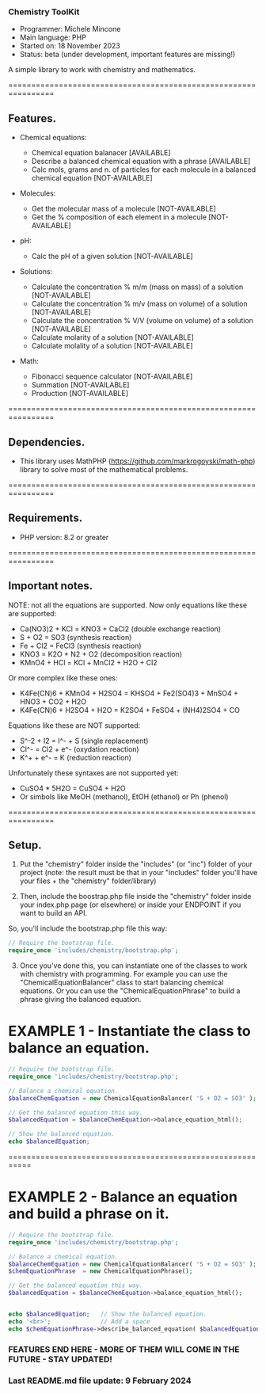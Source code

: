### Chemistry ToolKit

* Programmer:       Michele Mincone
* Main language:    PHP
* Started on:       18 November 2023
* Status:           beta (under development, important features are missing!)

A simple library to work with chemistry and mathematics.

================================================================

Features.
------------

*   Chemical equations:
    - Chemical equation balanacer [AVAILABLE]
    - Describe a balanced chemical equation with a phrase [AVAILABLE]
    - Calc mols, grams and n. of particles for each molecule in a balanced chemical equation [NOT-AVAILABLE]

*   Molecules:
    - Get the molecular mass of a molecule [NOT-AVAILABLE]
    - Get the % composition of each element in a molecule [NOT-AVAILABLE]

*   pH:
    - Calc the pH of a given solution [NOT-AVAILABLE]

*   Solutions:
    - Calculate the concentration % m/m (mass on mass) of a solution [NOT-AVAILABLE]
    - Calculate the concentration % m/v (mass on volume) of a solution [NOT-AVAILABLE]
    - Calculate the concentration % V/V (volume on volume) of a solution [NOT-AVAILABLE]
    - Calculate molarity of a solution [NOT-AVAILABLE]
    - Calculate molality of a solution [NOT-AVAILABLE]

*   Math:
    - Fibonacci sequence calculator [NOT-AVAILABLE]
    - Summation [NOT-AVAILABLE]
    - Production [NOT-AVAILABLE]

================================================================

Dependencies.
---------------

*   This library uses MathPHP (https://github.com/markrogoyski/math-php) library to solve most of the mathematical problems.

================================================================

Requirements.
---------------

*   PHP version: 8.2 or greater

================================================================

Important notes.
-------------------

NOTE: not all the equations are supported. Now only equations like these are supported:

- Ca(NO3)2 + KCl = KNO3 + CaCl2            (double exchange reaction)
- S + O2 = SO3                             (synthesis reaction)
- Fe + Cl2 = FeCl3                         (synthesis reaction)
- KNO3 = K2O + N2 + O2                     (decomposition reaction)
- KMnO4 + HCl = KCl + MnCl2 + H2O + Cl2

Or more complex like these ones:
- K4Fe(CN)6 + KMnO4 + H2SO4 = KHSO4 + Fe2(SO4)3 + MnSO4 + HNO3 + CO2 + H2O
- K4Fe(CN)6 + H2SO4 + H2O = K2SO4 + FeSO4 + (NH4)2SO4 + CO

Equations like these are NOT supported:
- S^-2 + I2 = I^- + S    (single replacement)
- Cl^- = Cl2 + e^-       (oxydation reaction)
- K^+ + e^- = K          (reduction reaction)

Unfortunately these syntaxes are not supported yet:
- CuSO4 * 5H2O = CuSO4 + H2O
- Or simbols like MeOH (methanol), EtOH (ethanol) or Ph (phenol)

================================================================

Setup.
--------

1) Put the "chemistry" folder inside the "includes" (or "inc") folder of your project (note: the result must be that in your "includes" folder you'll have your files + the "chemistry" folder/library)

2) Then, include the boostrap.php file inside the "chemistry" folder inside your index.php page (or elsewhere) or inside your ENDPOINT if you want to build an API.

So, you'll include the bootstrap.php file this way:

```php
// Require the bootstrap file.
require_once 'includes/chemistry/bootstrap.php';
```

3) Once you've done this, you can instantiate one of the classes to work with chemistry with programming. For example you can use the "ChemicalEquationBalancer" class to start balancing chemical equations. Or you can use the "ChemicalEquationPhrase" to build a phrase giving the balanced equation.

# EXAMPLE 1 - Instantiate the class to balance an equation.

```php
// Require the bootstrap file.
require_once 'includes/chemistry/bootstrap.php';

// Balance a chemical equation.
$balanceChemEquation = new ChemicalEquationBalancer( 'S + O2 = SO3' );

// Get the balanced equation this way.
$balancedEquation = $balanceChemEquation->balance_equation_html();

// Show the balanced equation.
echo $balancedEquation;
```

===========================================================

# EXAMPLE 2 - Balance an equation and build a phrase on it.

```php
// Require the bootstrap file.
require_once 'includes/chemistry/bootstrap.php';

// Balance a chemical equation.
$balanceChemEquation = new ChemicalEquationBalancer( 'S + O2 = SO3' );
$chemEquationPhrase  = new ChemicalEquationPhrase();

// Get the balanced equation this way.
$balancedEquation = $balanceChemEquation->balance_equation_html();


echo $balancedEquation;   // Show the balanced equation.
echo '<br>';              // Add a space
echo $chemEquationPhrase->describe_balanced_equation( $balancedEquation );   // Describe balanced equation.
```

### FEATURES END HERE - MORE OF THEM WILL COME IN THE FUTURE - STAY UPDATED! ###

### Last README.md file update: 9 February 2024